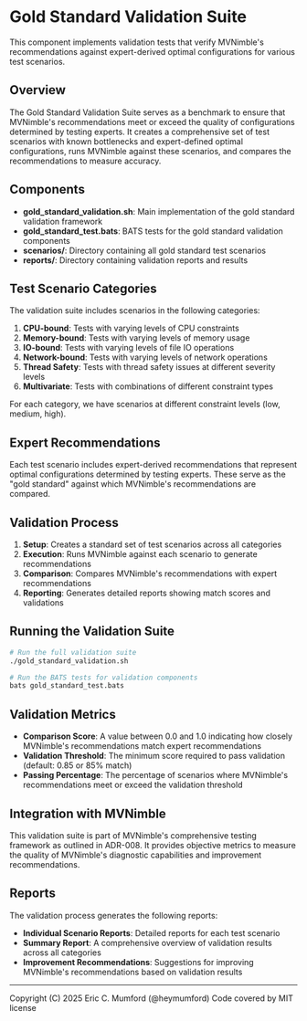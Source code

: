 # Gold Standard Validation Suite

This component implements validation tests that verify MVNimble's recommendations against expert-derived optimal configurations for various test scenarios.

## Overview

The Gold Standard Validation Suite serves as a benchmark to ensure that MVNimble's recommendations meet or exceed the quality of configurations determined by testing experts. It creates a comprehensive set of test scenarios with known bottlenecks and expert-defined optimal configurations, runs MVNimble against these scenarios, and compares the recommendations to measure accuracy.

## Components

- **gold_standard_validation.sh**: Main implementation of the gold standard validation framework
- **gold_standard_test.bats**: BATS tests for the gold standard validation components
- **scenarios/**: Directory containing all gold standard test scenarios
- **reports/**: Directory containing validation reports and results

## Test Scenario Categories

The validation suite includes scenarios in the following categories:

1. **CPU-bound**: Tests with varying levels of CPU constraints
2. **Memory-bound**: Tests with varying levels of memory usage
3. **IO-bound**: Tests with varying levels of file IO operations
4. **Network-bound**: Tests with varying levels of network operations
5. **Thread Safety**: Tests with thread safety issues at different severity levels
6. **Multivariate**: Tests with combinations of different constraint types

For each category, we have scenarios at different constraint levels (low, medium, high).

## Expert Recommendations

Each test scenario includes expert-derived recommendations that represent optimal configurations determined by testing experts. These serve as the "gold standard" against which MVNimble's recommendations are compared.

## Validation Process

1. **Setup**: Creates a standard set of test scenarios across all categories
2. **Execution**: Runs MVNimble against each scenario to generate recommendations
3. **Comparison**: Compares MVNimble's recommendations with expert recommendations
4. **Reporting**: Generates detailed reports showing match scores and validations

## Running the Validation Suite

```bash
# Run the full validation suite
./gold_standard_validation.sh

# Run the BATS tests for validation components
bats gold_standard_test.bats
```

## Validation Metrics

- **Comparison Score**: A value between 0.0 and 1.0 indicating how closely MVNimble's recommendations match expert recommendations
- **Validation Threshold**: The minimum score required to pass validation (default: 0.85 or 85% match)
- **Passing Percentage**: The percentage of scenarios where MVNimble's recommendations meet or exceed the validation threshold

## Integration with MVNimble

This validation suite is part of MVNimble's comprehensive testing framework as outlined in ADR-008. It provides objective metrics to measure the quality of MVNimble's diagnostic capabilities and improvement recommendations.

## Reports

The validation process generates the following reports:

- **Individual Scenario Reports**: Detailed reports for each test scenario
- **Summary Report**: A comprehensive overview of validation results across all categories
- **Improvement Recommendations**: Suggestions for improving MVNimble's recommendations based on validation results

---
Copyright (C) 2025 Eric C. Mumford (@heymumford) Code covered by MIT license
